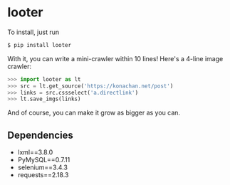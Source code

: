 # looter
To install, just run
``` bash
$ pip install looter
```
With it, you can write a mini-crawler within 10 lines!
Here's a 4-line image crawler:
``` python
>>> import looter as lt
>>> src = lt.get_source('https://konachan.net/post')
>>> links = src.cssselect('a.directlink')
>>> lt.save_imgs(links)
```
And of course, you can make it grow as bigger as you can.

## Dependencies
- lxml==3.8.0
- PyMySQL==0.7.11
- selenium==3.4.3
- requests==2.18.3
